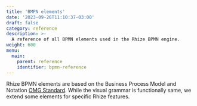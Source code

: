 ```yaml
---
title: 'BMPN elements'
date: '2023-09-26T11:10:37-03:00'
draft: false
category: reference
description: >-
  A reference of all BPMN elements used in the Rhize BPMN engine.
weight: 600
menu:
  main:
    parent: reference
    identifier: bpmn-reference
---
```


Rhize BPMN elements are based on the Business Process Model and Notation [OMG Standard](https://www.omg.org/spec/BPMN/2.0/).
While the visual grammar is functionally same, we extend some elements for specific Rhize features.



